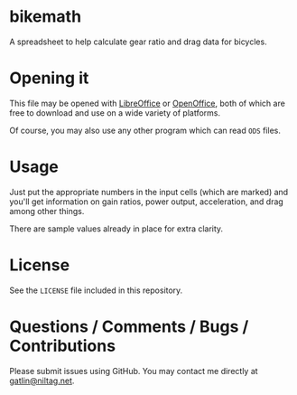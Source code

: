 # bikemath
A spreadsheet to help calculate gear ratio and drag data for bicycles.

# Opening it

This file may be opened with [LibreOffice][libreoffice] or
[OpenOffice][openoffice], both of which are free to download and use on a wide
variety of platforms.

Of course, you may also use any other program which can read `ODS` files.

# Usage

Just put the appropriate numbers in the input cells (which are marked) and
you'll get information on gain ratios, power output, acceleration, and drag
among other things.

There are sample values already in place for extra clarity.

# License

See the `LICENSE` file included in this repository.

# Questions / Comments / Bugs / Contributions

Please submit issues using GitHub. You may contact me directly at
<gatlin@niltag.net>.

[libreoffice]: http://www.libreoffice.org
[openoffice]: http://www.openoffice.org
